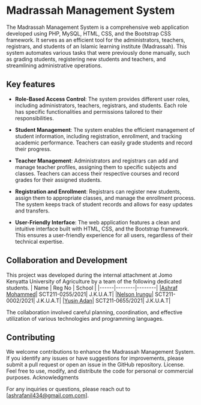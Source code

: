 # Madrassah Management System
The Madrassah Management System is a comprehensive web application developed using PHP, MySQL, HTML, CSS, and the Bootstrap CSS framework. It serves as an efficient tool for the administrators, teachers, registrars, and students of an Islamic learning institute (Madrassah). This system automates various tasks that were previously done manually, such as grading students, registering new students and teachers, and streamlining administrative operations.

## Key features
- **Role-Based Access Control**: The system provides different user roles, including administrators, teachers, registrars, and students. Each role has specific functionalities and permissions tailored to their responsibilities.

- **Student Management**: The system enables the efficient management of student information, including registration, enrollment, and tracking academic performance. Teachers can easily grade students and record their progress.

- **Teacher Management**: Administrators and registrars can add and manage teacher profiles, assigning them to specific subjects and classes. Teachers can access their respective courses and record grades for their assigned students.

- **Registration and Enrollment**: Registrars can register new students, assign them to appropriate classes, and manage the enrollment process. The system keeps track of student records and allows for easy updates and transfers.

- **User-Friendly Interface**: The web application features a clean and intuitive interface built with HTML, CSS, and the Bootstrap framework. This ensures a user-friendly experience for all users, regardless of their technical expertise.

## Collaboration and Development
This project was developed during the internal attachment at Jomo Kenyatta University of Agriculture by a team of the following dedicated students.
| Name | Reg No | School |
|------|--------|--------|
|[Ashraf Mohammed](https://github.com/Habib-Ashraf-Hassan)| SCT211-0255/2021| J.K.U.A.T|
|[Nelson Irungu](https://github.com/NelsonMungai)| SCT211-0002/2021| J.K.U.A.T|
|[Yusin Adan](https://github.com/yusin888)| SCT211-0655/2021| J.K.U.A.T|


The collaboration involved careful planning, coordination, and effective utilization of various technologies and programming languages.

## Contributing
We welcome contributions to enhance the Madrassah Management System. If you identify any issues or have suggestions for improvements, please submit a pull request or open an issue in the GitHub repository.
License. Feel free to use, modify, and distribute the code for personal or commercial purposes.
Acknowledgments


For any inquiries or questions, please reach out to [ashrafanil434@gmail.com.com].
